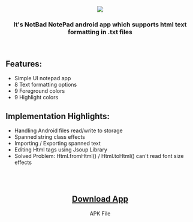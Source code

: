 <div align="center">
<img src="https://user-images.githubusercontent.com/63168118/134414229-d5c400bc-6d66-4a91-89d2-4e780a3737a8.jpg" />
<h3>It's NotBad NotePad android app which supports html text formatting in .txt files</h3>
</div>

</br>

<h2>Features:</h2>
<ul>
<li>Simple UI notepad app</li>
<li>8 Text formatting options</li>
<li>9 Foreground colors</li>
<li>9 Highlight colors</li>
</ul>

<h2>Implementation Highlights:</h2>
<ul>
<li>Handling Android files read/write to storage</li>
<li>Spanned string class effects</li>
<li>Importing / Exporting spanned text</li>
<li>Editing Html tags using Jsoup Library</li>
<li>Solved Problem: Html.fromHtml() / Html.toHtml() can't read font size effects</li>
</ul>

  </br></br>
  <div align="center">
  <h2><a href="https://github.com/amrk000/NotBad/files/7213519/NotBad.zip">Download App</a></h2>
  <p>APK File</p>
  </div>
  
